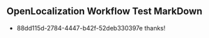 ## OpenLocalization Workflow Test MarkDown
* 88dd115d-2784-4447-b42f-52deb330397e thanks!

<!--HONumber=Feb17_HO2-->


